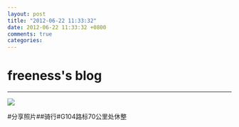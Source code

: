 ```yaml
---
layout: post
title: "2012-06-22 11:33:32"
date: 2012-06-22 11:33:32 +0800
comments: true
categories: 
---
```


# freeness's blog

----------

![](http://okqmqrbgo.bkt.clouddn.com/201206221133321.jpg)

>
\#分享照片\#\#骑行\#G104路标70公里处休整